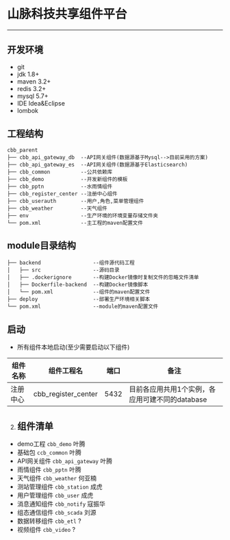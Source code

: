 #  山脉科技共享组件平台
---

## 开发环境
- git
- jdk 1.8+
- maven 3.2+
- redis 3.2+
- mysql 5.7+
- IDE Idea&Eclipse
- lombok

## 工程结构

```
cbb_parent
├── cbb_api_gateway_db  --API网关组件(数据源基于Mysql-->目前采用的方案)
├── cbb_api_gateway_es  --API网关组件(数据源基于Elasticsearch)
├── cbb_common          --公共依赖库
├── cbb_demo            --开发新组件的模板
├── cbb_pptn            --水雨情组件
├── cbb_register_center --注册中心组件
├── cbb_userauth        --用户,角色,菜单管理组件
├── cbb_weather         --天气组件
├── env                 --生产环境的环境变量存储文件夹
└── pom.xml             --主工程的maven配置文件
```

## module目录结构

```
├── backend 				--组件源代码工程
│   ├── src                 --源码目录
│   ├── .dockerignore       --构建Docker镜像时复制文件的忽略文件清单
│   ├── Dockerfile-backend  --构建Docker镜像脚本
│   └── pom.xml             --组件的maven配置文件
├── deploy                  --部署生产环境相关脚本
└── pom.xml                 --module的maven配置文件
```

## 启动

- 所有组件本地启动(至少需要启动以下组件)

|组件名称|组件工程名|端口|备注|
|--|--|--|--|
|注册中心|cbb_register_center|5432|  目前各应用共用1个实例，各应用可建不同的database|



2. ## 组件清单
* demo工程 `cbb_demo` 叶腾
* 基础包 `ccb_common` 叶腾
* API网关组件 `cbb_api_gateway` 叶腾
* 雨情组件 `cbb_pptn` 叶腾
* 天气组件 `cbb_weather` 何亚楠
* 测站管理组件 `cbb_station` 成虎
* 用户管理组件 `cbb_user` 成虎
* 消息通知组件 `cbb_notify` 寇振华
* 组态通信组件 `cbb_scada` 刘源
* 数据转移组件 `cbb_etl` ?
* 视频组件 `cbb_video` ?

